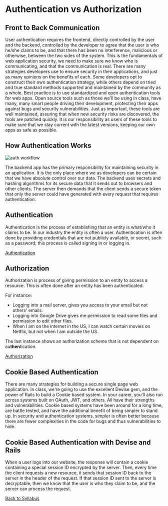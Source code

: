 # Authentication vs Authorization

## Front to Back Communication
User authentication requires the frontend, directly controlled by the user and the backend, controlled by the developer to agree that the user is who he/she claims to be, and that there has been no interference, malicious or otherwise, between the two sides of the system.  This is the fundamentals of web application security, we need to make sure we know who is communicating, and that the communication is real.  There are many strategies developers use to ensure security in their applications, and just as many opinions on the benefits of each.  Some developers opt to construct their own authentication strategy, while others depend on tried and true standard methods supported and maintained by the community as a whole.  Best practice is to use standardized and open authentication tools for web apps.  Open source tools such as those we'll be using in class, have many, many smart people driving their development, protecting their apps against bugs and security vulnerabilities.  Just as important, these tools are well maintained, assuring that when new security risks are discovered, the tools are patched quickly.  It is our responsibility as users of these tools to make sure that we stay current with the latest versions, keeping our own apps as safe as possible.

## How Authentication Works

![auth workflow](https://s3.amazonaws.com/learn-site/curriculum/React/Authentication.jpg)

The backend app has the primary responsibility for maintaining security in an application.  It is the only place where we as developers can be certain that we have absolute control over our data.  The backend uses secrets and hashing algorithms for its secure data that it sends out to browsers and other clients.  The server then demands that the client sends a secure token that only the server could have generated with every request that requires authentication.

## Authentication

Authentication is the process of establishing that an entity is what/who it claims to be. In our industry the entity is often a user. Authentication is often done by providing credentials that are not publicly available, or secret, such as a password; this process is called signing in or logging in.

[ Authentication ](https://en.wikipedia.org/wiki/Authentication)

## Authorization

Authorization is process of giving permission to an entity to access a resource. This is often done after an entity has been authenticated.

For instance:
- Logging into a mail server, gives you access to your email but not others' emails.
- Logging into Google Drive gives me permission to read some files and permission to edit other files.
- When I am on the internet in the US, I can watch certain movies on Netflix, but not when I am outside the US.

The last instance shows an authorization scheme that is not dependent on au**then**tication.

[ Authorization ](https://en.wikipedia.org/wiki/Authorization)

## Cookie Based Authentication
There are many strategies for building a secure single page web application.  In class, we're going to use the excellent Devise gem, and the power of Rails to build a Cookie based system.  In your career, you'll also run across systems built on OAuth, JWT, and others.  All have their strengths and vulnerabilities.  Cookie based systems have been around for a long time, are battle tested, and have the additional benefit of being simpler to stand up.  In security and authentication systems, simpler is often better because there are fewer complexities in the code for bugs and thus vulnerabilities to hide.

## Cookie Based Authentication with Devise and Rails
When a user logs into our website, the response will contain a cookie containing a special session ID encrypted by the server.  Then, every time the client requests a new resource, it sends that session ID back to the server in the header of the request.  If that session ID sent to the server is decryptable, then we know that the user is who they claim to be, and the server can process the request.


[ Back to Syllabus ](../README.md#unit-nine-react-in-rails-and-authentication)
